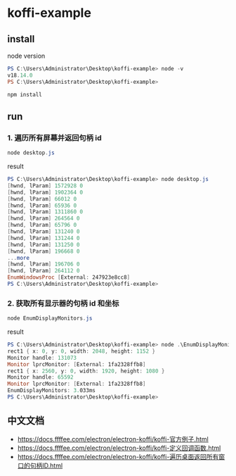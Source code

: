 # koffi-example

## install

node version

```powershell
PS C:\Users\Administrator\Desktop\koffi-example> node -v
v18.14.0
PS C:\Users\Administrator\Desktop\koffi-example>
```

```powershell
npm install
```

## run

### 1. 遍历所有屏幕并返回句柄 id

```powershell
node desktop.js
```

result

```powershell
PS C:\Users\Administrator\Desktop\koffi-example> node desktop.js
[hwnd, lParam] 1572928 0
[hwnd, lParam] 1902364 0
[hwnd, lParam] 66012 0
[hwnd, lParam] 65936 0
[hwnd, lParam] 1311860 0
[hwnd, lParam] 264564 0
[hwnd, lParam] 65796 0
[hwnd, lParam] 131240 0
[hwnd, lParam] 131244 0
[hwnd, lParam] 131250 0
[hwnd, lParam] 196668 0
...more
[hwnd, lParam] 196706 0
[hwnd, lParam] 264112 0
EnumWindowsProc [External: 247923e8cc8]
PS C:\Users\Administrator\Desktop\koffi-example>
```

### 2. 获取所有显示器的句柄 id 和坐标

```powershell
node EnumDisplayMonitors.js
```

result

```powershell
PS C:\Users\Administrator\Desktop\koffi-example> node .\EnumDisplayMonitors.js
rect1 { x: 0, y: 0, width: 2048, height: 1152 }
Monitor handle: 131073
Monitor lprcMonitor: [External: 1fa2328ffb8]
rect1 { x: 2560, y: 0, width: 1920, height: 1080 }
Monitor handle: 65592
Monitor lprcMonitor: [External: 1fa2328ffb8]
EnumDisplayMonitors: 3.033ms
PS C:\Users\Administrator\Desktop\koffi-example>
```

## 中文文档

- https://docs.ffffee.com/electron/electron-koffi/koffi-官方例子.html
- https://docs.ffffee.com/electron/electron-koffi/koffi-定义回调函数.html
- https://docs.ffffee.com/electron/electron-koffi/koffi-遍历桌面返回所有窗口的句柄ID.html

